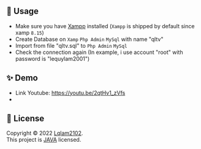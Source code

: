 ## 🚀 Usage

- Make sure you have [Xampp](https://www.apachefriends.org/) installed (`Xampp` is shipped by default since xamp `8.15`)
- Create Database on `Xamp` `Php Admin` `MySql` with name "qltv"
- Import from file "qltv.sql" to `Php Admin` `MySql` 
- Check the connection again (In example, i use account "root" with password is "lequylam2001")

## ✨ Demo
- Link Youtube: https://youtu.be/2qtHv1_zVfs
-
## 📝 License

Copyright © 2022 [Lqlam2102](https://github.com/Lqlam2102).<br />
This project is [JAVA](https://github.com/Lqlam2102/qltv/README.md) licensed.
